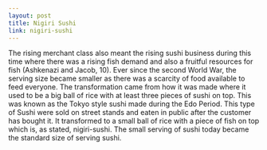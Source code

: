 ```yaml
---
layout: post
title: Nigiri Sushi
link: nigiri-sushi
---
```


The rising merchant class also meant the rising sushi business during this time where there was a rising fish demand and also a fruitful resources for fish (Ashkenazi and Jacob, 10).  Ever since the second World War, the serving size became smaller as there was a scarcity of food available to feed everyone. The transformation came from how it was made where it used to be a big ball of rice with at least three pieces of sushi on top. This was known as the Tokyo style sushi made during the Edo Period. This type of Sushi were sold on street stands and eaten in public after the customer has bought it. It transformed  to a small ball of rice with a piece of fish on top which is, as stated, nigiri-sushi. The small serving of sushi today became the standard size of serving sushi. 
